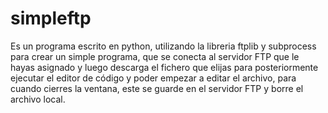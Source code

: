 # simpleftp
Es un programa escrito en python, utilizando la libreria ftplib y subprocess para crear un simple programa, que se conecta al servidor FTP que le hayas asignado y luego descarga el fichero que elijas para posteriormente ejecutar el editor de código y poder empezar a editar el archivo, para cuando cierres la ventana, este se guarde en el servidor FTP y borre el archivo local.
